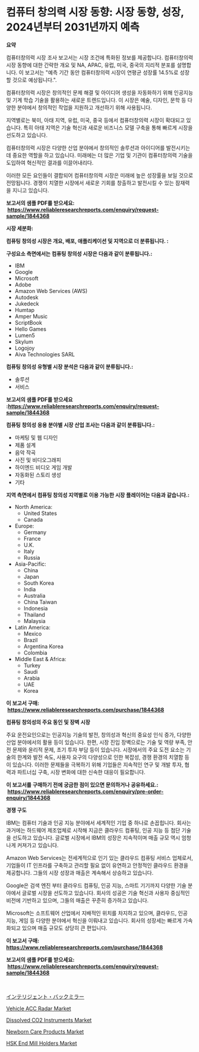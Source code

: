 <p><h1>컴퓨터 창의력 시장 동향: 시장 동향, 성장, 2024년부터 2031년까지 예측</h1></p><p><strong>요약</strong></p>
<p><p>컴퓨터창의력 시장 조사 보고서는 시장 조건에 특화된 정보를 제공합니다. 컴퓨터창의력 시장 동향에 대한 간략한 개요 및 NA, APAC, 유럽, 미국, 중국의 지리적 분포를 설명합니다. 이 보고서는 "예측 기간 동안 컴퓨터창의력 시장이 연평균 성장률 14.5%로 성장할 것으로 예상됩니다.".</p><p>컴퓨터창의력 시장은 창의적인 문제 해결 및 아이디어 생성을 자동화하기 위해 인공지능 및 기계 학습 기술을 활용하는 새로운 트렌드입니다. 이 시장은 예술, 디자인, 문학 등 다양한 분야에서 창의적인 작업을 지원하고 개선하기 위해 사용됩니다.</p><p>지역별로는 북미, 아태 지역, 유럽, 미국, 중국 등에서 컴퓨터창의력 시장이 확대되고 있습니다. 특히 아태 지역은 기술 혁신과 새로운 비즈니스 모델 구축을 통해 빠르게 시장을 선도하고 있습니다.</p><p>컴퓨터창의력 시장은 다양한 산업 분야에서 창의적인 솔루션과 아이디어를 발전시키는 데 중요한 역할을 하고 있습니다. 미래에는 더 많은 기업 및 기관이 컴퓨터창의력 기술을 도입하여 혁신적인 결과를 이끌어내리다.</p><p>이러한 모든 요인들이 결합되어 컴퓨터창의력 시장은 미래에 높은 성장률을 보일 것으로 전망됩니다. 경쟁이 치열한 시장에서 새로운 기회를 창출하고 발전시킬 수 있는 잠재력을 지니고 있습니다.</p></p>
<p><strong>보고서의 샘플 PDF를 받으세요: &nbsp;<a href="https://www.reliableresearchreports.com/enquiry/request-sample/1844368">https://www.reliableresearchreports.com/enquiry/request-sample/1844368</a></strong></p>
<p><strong>시장 세분화:</strong></p>
<p><strong> 컴퓨팅 창의성 시장은 개요, 배포, 애플리케이션 및 지역으로 더 분류됩니다. :</strong></p>
<p><strong>구성요소 측면에서는 컴퓨팅 창의성 시장은 다음과 같이 분류됩니다.:</strong></p>
<p><ul><li>IBM</li><li>Google</li><li>Microsoft</li><li>Adobe</li><li>Amazon Web Services (AWS)</li><li>Autodesk</li><li>Jukedeck</li><li>Humtap</li><li>Amper Music</li><li>ScriptBook</li><li>Hello Games</li><li>Lumen5</li><li>Skylum</li><li>Logojoy</li><li>Aiva Technologies SARL</li></ul></p>
<p><strong> 컴퓨팅 창의성 유형별 시장 분석은 다음과 같이 분류됩니다.:</strong></p>
<p><ul><li>솔루션</li><li>서비스</li></ul></p>
<p><strong>보고서의 샘플 PDF를 받으세요 :<a href="https://www.reliableresearchreports.com/enquiry/request-sample/1844368">https://www.reliableresearchreports.com/enquiry/request-sample/1844368</a></strong></p>
<p><strong> 컴퓨팅 창의성 응용 분야별 시장 산업 조사는 다음과 같이 분류됩니다.:</strong></p>
<p><ul><li>마케팅 및 웹 디자인</li><li>제품 설계</li><li>음악 작곡</li><li>사진 및 비디오그래피</li><li>하이엔드 비디오 게임 개발</li><li>자동화된 스토리 생성</li><li>기타</li></ul></p>
<p><strong>지역 측면에서 컴퓨팅 창의성 지역별로 이용 가능한 시장 플레이어는 다음과 같습니다.:</strong></p>
<p><ul>
    <li>
        North America:
        <ul>
            <li>United States</li>
            <li>Canada</li>
        </ul>
    </li>
    <li>
        Europe:
        <ul>
            <li>Germany</li>
            <li>France</li>
            <li>U.K.</li>
            <li>Italy</li>
            <li>Russia</li>
        </ul>
    </li>
    <li>
        Asia-Pacific:
        <ul>
            <li>China</li>
            <li>Japan</li>
            <li>South Korea</li>
            <li>India</li>
            <li>Australia</li>
            <li>China Taiwan</li>
            <li>Indonesia</li>
            <li>Thailand</li>
            <li>Malaysia</li>
        </ul>
    </li>
    <li>
        Latin America:
        <ul>
            <li>Mexico</li>
            <li>Brazil</li>
            <li>Argentina Korea</li>
            <li>Colombia</li>
        </ul>
    </li>
    <li>
        Middle East & Africa:
        <ul>
            <li>Turkey</li>
            <li>Saudi</li>
            <li>Arabia</li>
            <li>UAE</li>
            <li>Korea</li>
        </ul>
    </li>
    </ul></p>
<p><strong>이 보고서 구매: &nbsp;<a href="https://www.reliableresearchreports.com/purchase/1844368">https://www.reliableresearchreports.com/purchase/1844368</a></strong></p>
<p><strong>컴퓨팅 창의성의 주요 동인 및 장벽 시장</strong></p>
<p><p>주요 운전요인으로는 인공지능 기술의 발전, 창의성과 혁신의 중요성 인식 증가, 다양한 산업 분야에서의 활용 등이 있습니다. 한편, 시장 진입 장벽으로는 기술 및 역량 부족, 안전 문제와 윤리적 문제, 초기 투자 부담 등이 있습니다. 시장에서의 주요 도전 요소는 기술의 한계와 발전 속도, 사용자 요구의 다양성으로 인한 복잡성, 경쟁 환경의 치열함 등이 있습니다. 이러한 문제들을 극복하기 위해 기업들은 지속적인 연구 및 개발 투자, 협력과 파트너십 구축, 시장 변화에 대한 신속한 대응이 필요합니다.</p></p>
<p><strong>이 보고서를 구매하기 전에 궁금한 점이 있으면 문의하거나 공유하세요.: &nbsp;<a href="https://www.reliableresearchreports.com/enquiry/pre-order-enquiry/1844368">https://www.reliableresearchreports.com/enquiry/pre-order-enquiry/1844368</a></strong></p>
<p><strong>경쟁 구도</strong></p>
<p><p>IBM는 컴퓨터 기술과 인공 지능 분야에서 세계적인 기업 중 하나로 손꼽힙니다. 회사는 과거에는 하드웨어 제조업체로 시작해 지금은 클라우드 컴퓨팅, 인공 지능 등 첨단 기술을 선도하고 있습니다. 글로벌 시장에서 IBM의 성장은 지속적이며 매출 규모 역시 엄청나게 커져가고 있습니다.</p><p>Amazon Web Services는 전세계적으로 인기 있는 클라우드 컴퓨팅 서비스 업체로서, 기업들이 IT 인프라를 구축하고 관리할 필요 없이 유연하고 안정적인 클라우드 환경을 제공합니다. 그들의 시장 성장과 매출은 계속해서 상승하고 있습니다.</p><p>Google은 검색 엔진 부터 클라우드 컴퓨팅, 인공 지능, 스마트 기기까지 다양한 기술 분야에서 글로벌 시장을 선도하고 있습니다. 회사의 성공은 기술 혁신과 사용자 중심적인 비전에 기반하고 있으며, 그들의 매출은 꾸준히 증가하고 있습니다. </p><p>Microsoft는 소프트웨어 산업에서 지배적인 위치를 차지하고 있으며, 클라우드, 인공 지능, 게임 등 다양한 분야에서 혁신을 이뤄내고 있습니다. 회사의 성장세는 빠르게 가속화되고 있으며 매출 규모도 상당히 큰 편입니다.</p></p>
<p><strong>이 보고서 구매: &nbsp; <a href="https://www.reliableresearchreports.com/purchase/1844368">https://www.reliableresearchreports.com/purchase/1844368</a></strong></p>
<p><strong>보고서의 샘플 PDF를 받으세요: &nbsp;<a href="https://www.reliableresearchreports.com/enquiry/request-sample/1844368">https://www.reliableresearchreports.com/enquiry/request-sample/1844368</a></strong><strong></strong></p>
<p>&nbsp;</p>
<p><p><a href="https://github.com/adcxff01450218/Market-Research-Report-List-1/blob/main/3785477185588.md">インテリジェント・バックミラー</a></p><p><a href="https://issuu.com/reportprime-2/docs/vehicle-acc-radar-market-size-2030.pptx">Vehicle ACC Radar Market</a></p><p><a href="https://github.com/jhcraigie/Market-Research-Report-List-2/blob/main/dissolved-co2-instruments-market.md">Dissolved CO2 Instruments Market</a></p><p><a href="https://view.publitas.com/reportprime-1/newborn-care-products-market-size-furnishes-valuable-information-encompassing-market-share-market-trends-and-projections-spanning-from-2024-to-2031/">Newborn Care Products Market</a></p><p><a href="https://skillful-vermicelli-b89.notion.site/HSK-End-Mill-Holders-Market-Size-Share-Trends-Analysis-Report-By-Material-By-Type-By-End-user--b3d147115d37457dae21b38503fbdacf">HSK End Mill Holders Market</a></p></p>